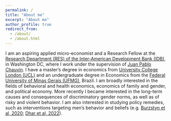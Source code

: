 ```yaml
---
permalink: /
title: "About me"
excerpt: "About me"
author_profile: true
redirect_from: 
  - /about/
  - /about.html
---
```


I am an aspiring applied micro-economist and a Research Fellow at the [Research Department (RES) of the Inter-American Development Bank (IDB)](https://www.iadb.org/en/about-us/departments/res), in Washington DC, where I work under the supervision of [Juan Pablo Chauvin](https://www.jpchauvin.com/). I have a master’s degree in economics from [University College London (UCL)](https://www.ucl.ac.uk/economics) and an undergraduate degree in Economics from the [Federal University of Minas Gerais (UFMG)](https://www.face.ufmg.br/departamentos/ciencias-economicas/o-departamento.html), Brazil. I am broadly interested in the fields of behavioral and health economics, economics of family and gender, and political economy. More recently I became interested in the long-term causes and consequences of discriminatory gender norms, as well as of risky and violent behavior. I am also interested in studying policy remedies, such as interventions targeting men’s behavior and beliefs (e.g. [Burzstyn et al, 2020](https://www.aeaweb.org/articles?id=10.1257/aer.20180975); [Dhar et al, 2022](https://www.aeaweb.org/articles?id=10.1257/aer.20201112)).








